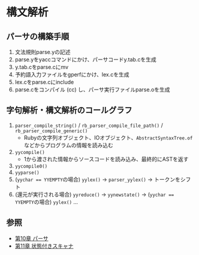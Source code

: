# 構文解析
## パーサの構築手順
1. 文法規則parse.yの記述
2. parse.yをyaccコマンドにかけ、パーサコードy.tab.cを生成
3. y.tab.cをparse.cにmv
4. 予約語入力ファイルをgperfにかけ、lex.cを生成
5. lex.cをparse.cにinclude
6. parse.cをコンパイル (cc) し、パーサ実行ファイルparse.oを生成

## 字句解析・構文解析のコールグラフ
1. `parser_compile_string()` / `rb_parser_compile_file_path()` / `rb_parser_compile_generic()`
    - Rubyの文字列オブジェクト、IOオブジェクト、`AbstractSyntaxTree.of`などからプログラムの情報を読み込む
2. `yycompile()`
    - 1から渡された情報からソースコードを読み込み、最終的にASTを返す
3. `yycompile0()`
4. `yyparse()`
5. (`yychar == YYEMPTY`の場合) `yylex()` -> `parser_yylex()` -> トークンをシフト
6. (還元が実行される場合) `yyreduce()` -> `yynewstate()` -> (`yychar == YYEMPTY`の場合) `yylex()` ...

## 参照
- [第10章 パーサ](https://i.loveruby.net/ja/rhg/book/parser.html)
- [第11章 状態付きスキャナ](https://i.loveruby.net/ja/rhg/book/contextual.html)
